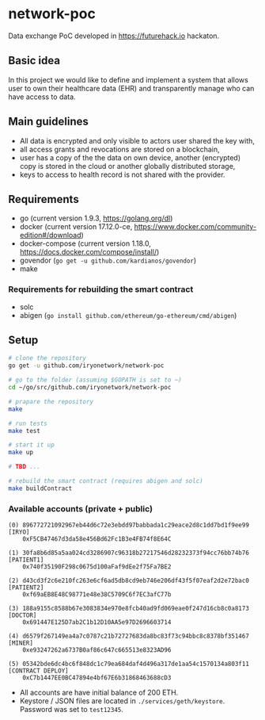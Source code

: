 # network-poc
Data exchange PoC developed in https://futurehack.io hackaton.

## Basic idea

In this project we would like to define and implement a system that allows user to own their healthcare data (EHR) and transparently manage who can have access to data.

## Main guidelines

* All data is encrypted and only visible to actors user shared the key with,
* all access grants and revocations are stored on a blockchain,
* user has a copy of the the data on own device, another (encrypted) copy is stored in the cloud or another globally distributed storage,
* keys to access to health record is not shared with the provider.

## Requirements

* go (current version 1.9.3, https://golang.org/dl)
* docker (current version 17.12.0-ce, https://www.docker.com/community-edition#/download)
* docker-compose (current version 1.18.0, https://docs.docker.com/compose/install/)
* govendor (`go get -u github.com/kardianos/govendor`)
* make

### Requirements for rebuilding the smart contract

- solc
- abigen (`go install github.com/ethereum/go-ethereum/cmd/abigen`)

## Setup

```bash
# clone the repository
go get -u github.com/iryonetwork/network-poc

# go to the folder (assuming $GOPATH is set to ~)
cd ~/go/src/github.com/iryonetwork/network-poc

# prapare the repository
make

# run tests
make test

# start it up
make up

# TBD ...

# rebuild the smart contract (requires abigen and solc)
make buildContract
```

### Available accounts (private + public)

```
(0) 896772721092967eb44d6c72e3ebdd97babbada1c29eace2d8c1dd7bd1f9ee99 [IRYO]
    0xF5CB47467d3da58e456Bd62Fc1B3e4FB74f8E64C
    
(1) 30fa8b6d85a5aa024cd3286907c96318b27217546d28232373f94cc76bb74b76 [PATIENT1]
    0x740f35190F298c0675d100aFaf9dEe2f75Fa7BE2
    
(2) d43cd3f2c6e210fc263e6cf6ad5db8cd9eb746e206df43f5f07eaf2d2e72bac0 [PATIENT2]
    0xf69aEB8E48C98771e48e38C5709C6f7EC3afC77b
    
(3) 188a9155c8588b67e3083834e970e8fcb40ad9fd069eae0f247d16cb8c0a8173 [DOCTOR]
    0x691447E125D7ab2C1b12D10AA5e97D2696603714
    
(4) d6579f267149ea4a7c0787c21b72727683da8bc83f73c94bbc8c8378bf351467 [MINER]
    0xe93247262a6737B0af86c647c665513e8323AD96

(5) 05342bde6dc4bc6f848dc1c79ea684daf4d496a317de1aa54c1570134a803f11 [CONTRACT DEPLOY]
    0xC7b1447EE0BC47894e4bf67E6b31868463688cD3
```

* All accounts are have initial balance of 200 ETH.
* Keystore / JSON files are located in `./services/geth/keystore`. Password was set to `test12345`.

